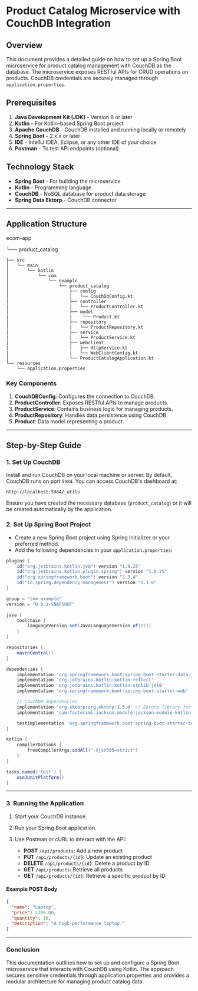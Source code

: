 # Product Catalog Microservice with CouchDB Integration

## Overview

This document provides a detailed guide on how to set up a Spring Boot microservice for product catalog management with CouchDB as the database. The microservice exposes RESTful APIs for CRUD operations on products. CouchDB credentials are securely managed through `application.properties`.

## Prerequisites

1. **Java Development Kit (JDK)** - Version 8 or later
2. **Kotlin** - For Kotlin-based Spring Boot project
3. **Apache CouchDB** - CouchDB installed and running locally or remotely
4. **Spring Boot** - 2.x.x or later
5. **IDE** - IntelliJ IDEA, Eclipse, or any other IDE of your choice
6. **Postman** - To test API endpoints (optional)

## Technology Stack

- **Spring Boot** - For building the microservice
- **Kotlin** - Programming language
- **CouchDB** - NoSQL database for product data storage
- **Spring Data Ektorp** - CouchDB connector

---

## Application Structure

ecom-app

└── product_catalog
    
    ├── src
    │   └── main
    │       └── kotlin
    │           └── com
    │               └── example
    │                   └── product_catalog
    │                       ├── config
    │                       │   └── CouchDbConfig.kt
    |                       ├── controller
    |                       |   └── ProductController.kt
    │                       ├── model
    |                       |    └── Product.kt
    │                       ├── repository
    │                       |   └── ProductRepository.kt
    |                       ├── service
    |                       |   └── ProductService.kt
    |                       ├── webclient
    |                       |   ├── HttpService.kt
    |                       |   └── WebClientConfig.kt
    │                       └── ProductCatalogApplication.kt
    └── resources
        └── application.properties


### Key Components

1. **CouchDBConfig**: Configures the connection to CouchDB.
2. **ProductController**: Exposes RESTful APIs to manage products.
3. **ProductService**: Contains business logic for managing products.
4. **ProductRepository**: Handles data persistence using CouchDB.
5. **Product**: Data model representing a product.

---

## Step-by-Step Guide

### 1. Set Up CouchDB

Install and run CouchDB on your local machine or server. By default, CouchDB runs on port `5984`. You can access CouchDB's dashboard at:

```http://localhost:5984/_utils```


Ensure you have created the necessary database (`product_catalog`) or it will be created automatically by the application.

### 2. Set Up Spring Boot Project

- Create a new Spring Boot project using Spring Initializer or your preferred method.
- Add the following dependencies in your `application.properties`:

```gradle
plugins {
	id("org.jetbrains.kotlin.jvm") version "1.9.25"
	id("org.jetbrains.kotlin.plugin.spring") version "1.9.25"
	id("org.springframework.boot") version "3.3.4"
	id("io.spring.dependency-management") version "1.1.6"
}

group = "com.example"
version = "0.0.1-SNAPSHOT"

java {
	toolchain {
		languageVersion.set(JavaLanguageVersion.of(17))
	}
}

repositories {
	mavenCentral()
}

dependencies {
	implementation 'org.springframework.boot:spring-boot-starter-data-jpa'
	implementation 'org.jetbrains.kotlin:kotlin-reflect'
	implementation 'org.jetbrains.kotlin:kotlin-stdlib-jdk8'
	implementation 'org.springframework.boot:spring-boot-starter-web'

	// CouchDB dependencies
	implementation 'org.ektorp:org.ektorp:1.5.0' // Ektorp library for CouchDB
	implementation 'com.fasterxml.jackson.module:jackson-module-kotlin'

	testImplementation 'org.springframework.boot:spring-boot-starter-test'
}

kotlin {
	compilerOptions {
		freeCompilerArgs.addAll("-Xjsr305=strict")
	}
}

tasks.named('test') {
	useJUnitPlatform()
}
```

---

### 3. Running the Application

1. Start your CouchDB instance.

2. Run your Spring Boot application.

3. Use Postman or cURL to interact with the API:

   - **POST** `/api/products`: Add a new product
   - **PUT** `/api/products/{id}`: Update an existing product
   - **DELETE** `/api/products/{id}`: Delete a product by ID
   - **GET** `/api/products`: Retrieve all products
   - **GET** `/api/products/{id}`: Retrieve a specific product by ID

#### Example POST Body

```json
{
  "name": "Laptop",
  "price": 1200.00,
  "quantity": 10,
  "description": "A high-performance laptop."
}
```

---

### Conclusion
This documentation outlines how to set up and configure a Spring Boot microservice that interacts with CouchDB using Kotlin. The approach secures sensitive credentials through application.properties and provides a modular architecture for managing product catalog data.


